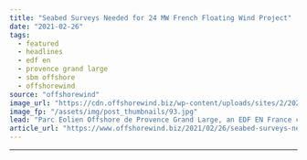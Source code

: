 ```yaml
---
title: "Seabed Surveys Needed for 24 MW French Floating Wind Project"
date: "2021-02-26"
tags: 
  - featured
  - headlines
  - edf en
  - provence grand large
  - sbm offshore
  - offshorewind
source: "offshorewind"
image_url: "https://cdn.offshorewind.biz/wp-content/uploads/sites/2/2021/02/26100004/SBM-Offshore.jpg"
image_fp: "/assets/img/post_thumbnails/93.jpg"
lead: "Parc Eolien Offshore de Provence Grand Large, an EDF EN France company developing a"
article_url: "https://www.offshorewind.biz/2021/02/26/seabed-surveys-needed-for-24-mw-french-floating-wind-project/"
---
```


---
